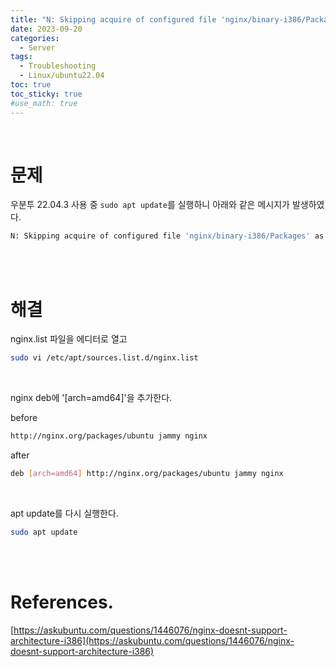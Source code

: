 ```yaml
---
title: "N: Skipping acquire of configured file 'nginx/binary-i386/Packages' as repository 'http://nginx.org/packages/ubuntu jammy InRelease' doesn't support architecture 'i386'"
date: 2023-09-20
categories:
  - Server
tags:
  - Troubleshooting
  - Linux/ubuntu22.04
toc: true
toc_sticky: true
#use_math: true
---
```

<br>

# 문제

우분투 22.04.3 사용 중 `sudo apt update`를 실행하니 아래와 같은 메시지가 발생하였다.

```bash
N: Skipping acquire of configured file 'nginx/binary-i386/Packages' as repository 'http://nginx.org/packages/ubuntu jammy InRelease' doesn't support architecture 'i386'
```

<br>
<br>

# 해결

nginx.list 파일을 에디터로 열고
```bash
sudo vi /etc/apt/sources.list.d/nginx.list
```
<br>

nginx deb에 '[arch=amd64]'을 추가한다.

before
```bash
http://nginx.org/packages/ubuntu jammy nginx
```

after
```bash
deb [arch=amd64] http://nginx.org/packages/ubuntu jammy nginx
```
<br>

apt update를 다시 실행한다.
```bash
sudo apt update
```

<br>
<br>

# References.
[https://askubuntu.com/questions/1446076/nginx-doesnt-support-architecture-i386](https://askubuntu.com/questions/1446076/nginx-doesnt-support-architecture-i386)  